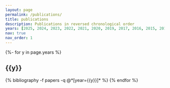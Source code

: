```yaml
---
layout: page
permalink: /publications/
title: publications
description: Publications in reversed chronological order
years: [2025, 2024, 2023, 2022, 2021, 2020, 2019, 2017, 2016, 2015, 2014, 2013, 2011, 2009, 2008]
nav: true
nav_order: 1
---
```

<!-- _pages/publications.md -->
<div class="publications">

{%- for y in page.years %}
  <h2 class="year">{{y}}</h2>
  {% bibliography -f papers -q @*[year={{y}}]* %}
{% endfor %}

</div>
